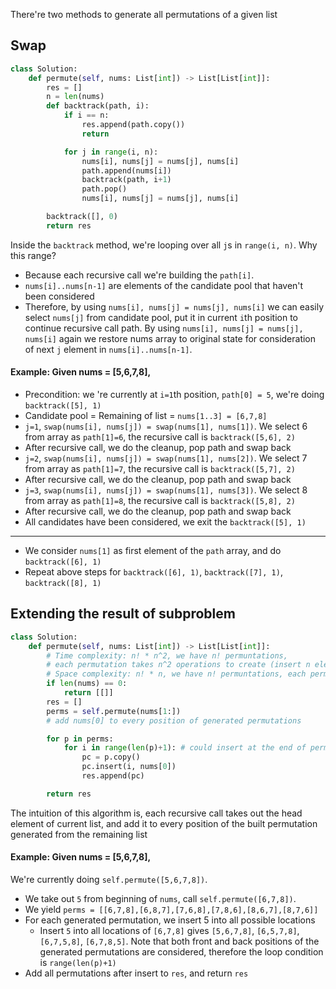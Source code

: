 There're two methods to generate all permutations of a given list
## Swap

```python
class Solution:
    def permute(self, nums: List[int]) -> List[List[int]]:
        res = []
        n = len(nums)
        def backtrack(path, i):
            if i == n:
                res.append(path.copy())
                return

            for j in range(i, n):
                nums[i], nums[j] = nums[j], nums[i]
                path.append(nums[i])
                backtrack(path, i+1)
                path.pop()
                nums[i], nums[j] = nums[j], nums[i]

        backtrack([], 0)
        return res
```
Inside the `backtrack` method, we're looping over all `j`s in `range(i, n)`. Why this range?
- Because each recursive call we're building the `path[i]`.
- `nums[i]..nums[n-1]` are elements of the candidate pool that haven't been considered
- Therefore, by using `nums[i], nums[j] = nums[j], nums[i]` we can easily select `nums[j]` from candidate pool, put it in current `i`th position to continue recursive call path. By using `nums[i], nums[j] = nums[j], nums[i]` again we restore nums array to original state for consideration of next `j` element in `nums[i]..nums[n-1]`.

#### Example: Given nums = [5,6,7,8],
- Precondition: we 're currently at `i=1`th position, `path[0] = 5`, we're doing `backtrack([5], 1)`
- Candidate pool = Remaining of list = `nums[1..3] = [6,7,8]`
- `j=1`, `swap(nums[i], nums[j]) = swap(nums[1], nums[1])`. We select 6 from array as `path[1]=6`, the recursive call is `backtrack([5,6], 2)`
- After recursive call, we do the cleanup, pop path and swap back
- `j=2`, `swap(nums[i], nums[j]) = swap(nums[1], nums[2])`. We select 7 from array as `path[1]=7`, the recursive call is `backtrack([5,7], 2)`
- After recursive call, we do the cleanup, pop path and swap back
- `j=3`, `swap(nums[i], nums[j]) = swap(nums[1], nums[3])`. We select 8 from array as `path[1]=8`, the recursive call is `backtrack([5,8], 2)`
- After recursive call, we do the cleanup, pop path and swap back
- All candidates have been considered, we exit the `backtrack([5], 1)`
---
- We consider `nums[1]` as first element of the `path` array, and do `backtrack([6], 1)`
- Repeat above steps for `backtrack([6], 1)`, `backtrack([7], 1)`, `backtrack([8], 1)`

## Extending the result of subproblem
```python
class Solution:
    def permute(self, nums: List[int]) -> List[List[int]]:
        # Time complexity: n! * n^2, we have n! permuntations,
        # each permutation takes n^2 operations to create (insert n elements to n positions)
        # Space complexity: n! * n, we have n! permuntations, each permutation has length n
        if len(nums) == 0:
            return [[]]
        res = []
        perms = self.permute(nums[1:])
        # add nums[0] to every position of generated permutations

        for p in perms:
            for i in range(len(p)+1): # could insert at the end of permutation
                pc = p.copy()
                pc.insert(i, nums[0])
                res.append(pc)

        return res
```
The intuition of this algorithm is, each recursive call takes out the head element of current list, and add it to every position of the built permutation generated from the remaining list

#### Example: Given nums = [5,6,7,8],
We're currently doing `self.permute([5,6,7,8])`.
- We take out `5` from beginning of `nums`, call `self.permute([6,7,8])`.
- We yield `perms = [[6,7,8],[6,8,7],[7,6,8],[7,8,6],[8,6,7],[8,7,6]]`
- For each generated permutation, we insert 5 into all possible locations
    - Insert `5` into all locations of `[6,7,8]` gives `[5,6,7,8]`, `[6,5,7,8]`, `[6,7,5,8]`, `[6,7,8,5]`. Note that both front and back positions of the generated permutations are considered, therefore the loop condition is `range(len(p)+1)`
- Add all permutations after insert to `res`, and return `res`

